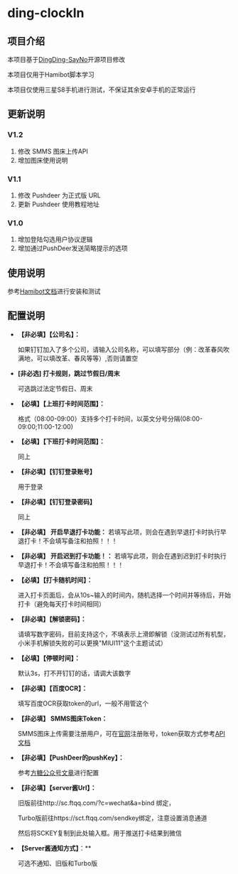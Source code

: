# ding-clockIn

## 项目介绍

本项目基于[DingDing-SayNo](https://github.com/fangyk-rel/DingDing-SayNo)开源项目修改

本项目仅用于Hamibot脚本学习

本项目仅使用三星S8手机进行测试，不保证其余安卓手机的正常运行

## 更新说明

### V1.2
1. 修改 SMMS 图床上传API
2. 增加图床使用说明

### V1.1
1. 修改 Pushdeer 为正式版 URL
2. 更新 Pushdeer 使用教程地址

### V1.0
1. 增加登陆勾选用户协议逻辑
2. 增加通过PushDeer发送简略提示的选项

## 使用说明

参考[Hamibot文档](https://docs.hamibot.com/)进行安装和测试

## 配置说明

- **【非必填】【公司名】：**

  如果钉钉加入了多个公司，请输入公司名称，可以填写部分（例：改革春风吹满地，可以填改革、春风等等）,否则请置空

- **[非必选] 打卡规则，跳过节假日/周末**

  可选跳过法定节假日、周末

- **【必填】【上班打卡时间范围】：**

  格式（08:00-09:00）支持多个打卡时间，以英文分号分隔(08:00-09:00;11:00-12:00)

- **【必填】【下班打卡时间范围】：**

  同上

- **【非必填】【钉钉登录账号】**

  用于登录

- **【非必填】【钉钉登录密码】**

  同上

- **【非必填】 开启早退打卡功能：**
  若填写此项，则会在遇到早退打卡时执行早退打卡！不会填写备注和拍照！！！

- **【非必填】 开启迟到打卡功能！：**
  若填写此项，则会在遇到迟到打卡时执行早退打卡！不会填写备注和拍照！！！

- **【必填】【打卡随机时间】：**

  进入打卡页面后，会从10s~输入的时间内，随机选择一个时间并等待后，开始打卡（避免每天打卡时间相同）

- **【非必填】【解锁密码】：**

  请填写数字密码，目前支持这个，不填表示上滑即解锁（没测试过所有机型，小米手机解锁失败的可以更换"MIUI11"这个主题试试）

- **【必填】【停顿时间】：**

  默认3s，打不开钉钉的话，请调大该数字

- **【非必填】【百度OCR】：**

  填写百度OCR获取token的url，一般不用管这个

- **【非必填】 SMMS图床Token：**

  SMMS图床上传需要注册用户，可在[官网](https://sm.ms/)注册账号，token获取方式参考[API文档](https://doc.sm.ms/#api-User-Get_Token)

- **【非必填】【PushDeer的pushKey】：**

  参考[方糖公众号文章](https://mp.weixin.qq.com/s/dSDpO3c0kWNfWakexfh6Tw)进行配置

- **【非必填】【server酱Url】：**

  旧版前往http://sc.ftqq.com/?c=wechat&a=bind 绑定，

  Turbo版前往https://sct.ftqq.com/sendkey绑定，注意设置消息通道

  然后将SCKEY复制到此处输入框。用于推送打卡结果到微信

- **【Server酱通知方式】**：**

  可选不通知、旧版和Turbo版

